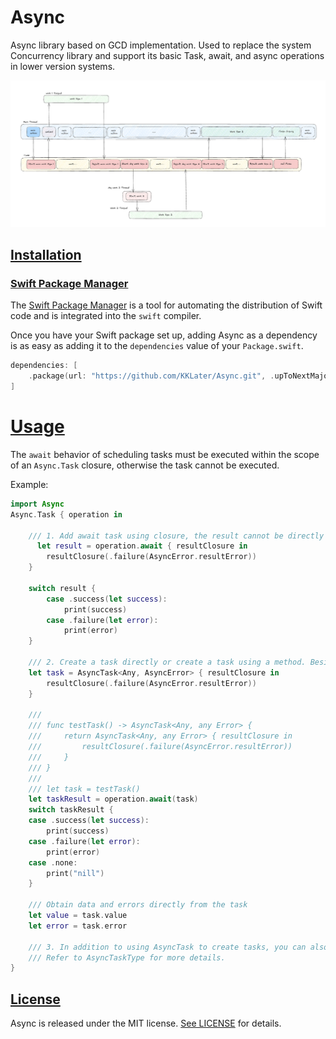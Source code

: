 # Async
Async library based on GCD implementation. Used to replace the system Concurrency library and support its basic Task, await, and async operations in lower version systems.

![](https://github.com/KKLater/Async/blob/main/Resources/async.png?raw=true)



## [Installation](https://github.com/KKLater/Async#installation)

### [Swift Package Manager](https://github.com/KKLater/Async#swift-package-manager)

The [Swift Package Manager](https://swift.org/package-manager/) is a tool for automating the distribution of Swift code and is integrated into the `swift` compiler.

Once you have your Swift package set up, adding Async as a dependency is as easy as adding it to the `dependencies` value of your `Package.swift`.

```swift
dependencies: [
    .package(url: "https://github.com/KKLater/Async.git", .upToNextMajor(from: "0.0.1"))
]
```

# [Usage](https://github.com/KKLater/Async#Usage)



The `await` behavior of scheduling tasks must be executed within the scope of an `Async.Task` closure, otherwise the task cannot be executed.

Example:

```swift
import Async
Async.Task { operation in
	
    /// 1. Add await task using closure, the result cannot be directly obtained, it needs to be obtained using a case statement.
	  let result = operation.await { resultClosure in
        resultClosure(.failure(AsyncError.resultError))
    }

    switch result {
        case .success(let success):
            print(success)
        case .failure(let error):
            print(error)
    }

    /// 2. Create a task directly or create a task using a method. Besides using a case statement to obtain data or errors, data or errors can be obtained directly through the task.
    let task = AsyncTask<Any, AsyncError> { resultClosure in
        resultClosure(.failure(AsyncError.resultError))
    }
    
    /// 
    /// func testTask() -> AsyncTask<Any, any Error> {
    ///     return AsyncTask<Any, any Error> { resultClosure in
    ///         resultClosure(.failure(AsyncError.resultError))
    ///     }
    /// }
    ///
    /// let task = testTask()
    let taskResult = operation.await(task)
    switch taskResult {
    case .success(let success):
        print(success)
    case .failure(let error):
        print(error)
    case .none:
        print("nill")
    }

    /// Obtain data and errors directly from the task
    let value = task.value
    let error = task.error
            
    /// 3. In addition to using AsyncTask to create tasks, you can also conform to AsyncTaskType to customize tasks for consistent behavior in a series of tasks.
    /// Refer to AsyncTaskType for more details.
}
```

## [License](https://github.com/KKLater/Async#license)

Async is released under the MIT license. [See LICENSE](https://github.com/KKLater/Async/blob/main/LICENSE) for details.

